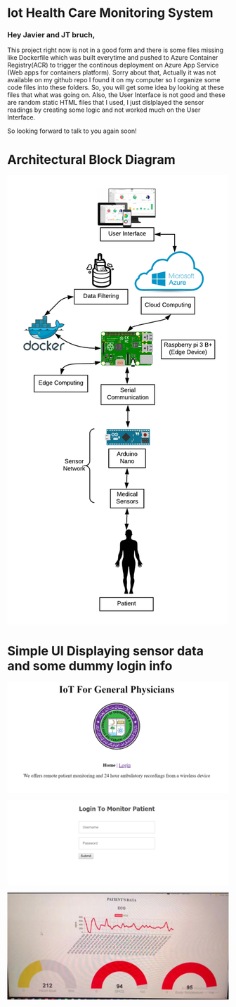 # Iot Health Care Monitoring System

### Hey Javier and JT bruch,

This project right now is not in a good form and there is some files missing like Dockerfile which was built everytime and pushed to Azure Container Registry(ACR) to trigger the continous deployment on Azure App Service (Web apps for containers platform). Sorry about that, Actually it was not available on my github repo I found it on my computer so I organize some code files into these folders. So, you will get some idea by looking at these files that what was going on. 
Also, the User Interface is not good and these are random static HTML files that I used, I just dislplayed the sensor readings by creating some logic and not worked much on the User Interface.

So looking forward to talk to you again soon!

# Architectural Block Diagram
![Alt Text](/block-diagram.png)

# Simple UI Displaying sensor data and some dummy login info
![Alt Text](/simple-ui.png)

![Alt Text](/login.png)

![Alt Text](/sensor-readings.jpg
)

